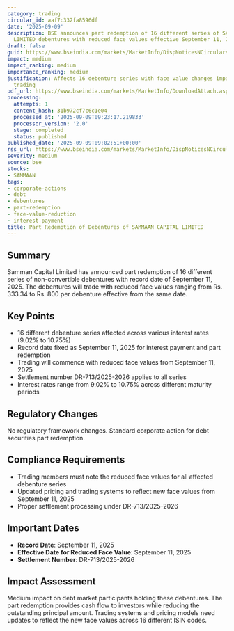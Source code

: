 ```yaml
---
category: trading
circular_id: aaf7c332fa8596df
date: '2025-09-09'
description: BSE announces part redemption of 16 different series of SAMMAAN CAPITAL
  LIMITED debentures with reduced face values effective September 11, 2025.
draft: false
guid: https://www.bseindia.com/markets/MarketInfo/DispNoticesNCirculars.aspx?Noticeid={3405D6C7-226F-4A9A-AE02-6FDC363C16CB}&noticeno=20250909-23&dt=09/09/2025&icount=23&totcount=24&flag=0
impact: medium
impact_ranking: medium
importance_ranking: medium
justification: Affects 16 debenture series with face value changes impacting debt
  trading
pdf_url: https://www.bseindia.com/markets/MarketInfo/DownloadAttach.aspx?id=20250909-23&attachedId=
processing:
  attempts: 1
  content_hash: 31b972cf7c6c1e04
  processed_at: '2025-09-09T09:23:17.219833'
  processor_version: '2.0'
  stage: completed
  status: published
published_date: '2025-09-09T09:02:51+00:00'
rss_url: https://www.bseindia.com/markets/MarketInfo/DispNoticesNCirculars.aspx?Noticeid={3405D6C7-226F-4A9A-AE02-6FDC363C16CB}&noticeno=20250909-23&dt=09/09/2025&icount=23&totcount=24&flag=0
severity: medium
source: bse
stocks:
- SAMMAAN
tags:
- corporate-actions
- debt
- debentures
- part-redemption
- face-value-reduction
- interest-payment
title: Part Redemption of Debentures of SAMMAAN CAPITAL LIMITED
---
```


## Summary

Samman Capital Limited has announced part redemption of 16 different series of non-convertible debentures with record date of September 11, 2025. The debentures will trade with reduced face values ranging from Rs. 333.34 to Rs. 800 per debenture effective from the same date.

## Key Points

- 16 different debenture series affected across various interest rates (9.02% to 10.75%)
- Record date fixed as September 11, 2025 for interest payment and part redemption
- Trading will commence with reduced face values from September 11, 2025
- Settlement number DR-713/2025-2026 applies to all series
- Interest rates range from 9.02% to 10.75% across different maturity periods

## Regulatory Changes

No regulatory framework changes. Standard corporate action for debt securities part redemption.

## Compliance Requirements

- Trading members must note the reduced face values for all affected debenture series
- Updated pricing and trading systems to reflect new face values from September 11, 2025
- Proper settlement processing under DR-713/2025-2026

## Important Dates

- **Record Date**: September 11, 2025
- **Effective Date for Reduced Face Value**: September 11, 2025
- **Settlement Number**: DR-713/2025-2026

## Impact Assessment

Medium impact on debt market participants holding these debentures. The part redemption provides cash flow to investors while reducing the outstanding principal amount. Trading systems and pricing models need updates to reflect the new face values across 16 different ISIN codes.